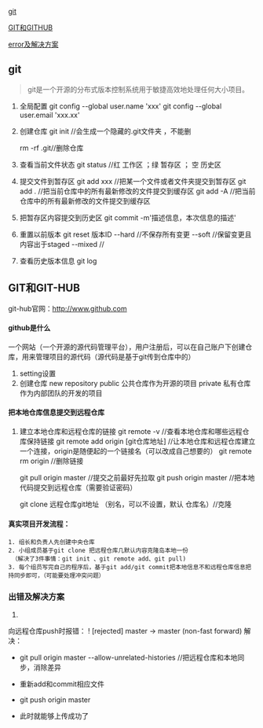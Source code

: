 [git](git)

[GIT和GITHUB](GIT和GITHUB)

[error及解决方案](出错及解决方案)

## git

> git是一个开源的分布式版本控制系统用于敏捷高效地处理任何大小项目。

1. 全局配置
   git config --global user.name 'xxx'
   git config --global user.email 'xxx.xx'

2. 创建仓库
   git init //会生成一个隐藏的.git文件夹 ，不能删

   rm -rf  .git//删除仓库

3. 查看当前文件状态
   git status      //红   工作区     ；绿      暂存区   ； 空      历史区

4. 提交文件到暂存区
   git add xxx      //把某一个文件或者文件夹提交到暂存区
   git add .         //把当前仓库中的所有最新修改的文件提交到缓存区
   git add -A      //把当前仓库中的所有最新修改的文件提交到缓存区

5. 把暂存区内容提交到历史区
   git commit -m'描述信息，本次信息的描述'

6. 重置以前版本
   git reset 版本ID --hard    //不保存所有变更
   	        --soft     //保留变更且内容出于staged
   	        --mixed   //

7. 查看历史版本信息
   git log


## GIT和GIT-HUB
git-hub官网：http://www.github.com

#### github是什么

一个网站（一个开源的源代码管理平台），用户注册后，可以在自己账户下创建仓库，用来管理项目的源代码（源代码是基于git传到仓库中的）

1. setting设置
2. 创建仓库
   new repository
   public 公共仓库作为开源的项目
   private 私有仓库作为内部团队的开发的项目

#### 把本地仓库信息提交到远程仓库

1. 建立本地仓库和远程仓库的链接
   git remote -v       //查看本地仓库和哪些远程仓库保持链接
   git remote add origin [git仓库地址]       //让本地仓库和远程仓库建立一个连接，origin是随便起的一个链接名（可以改成自己想要的）
   git remote rm origin      //删除链接

   git pull origin master    //提交之前最好先拉取
   git push origin master     //把本地代码提交到远程仓库（需要验证密码）

   git clone 远程仓库git地址 （别名，可以不设置，默认  仓库名）//克隆

#### 真实项目开发流程：
 	1. 组长和负责人先创建中央仓库
 	2. 小组成员基于git clone 把远程仓库几默认内容克隆岛本地一份
     （解决了3件事情：git init 、git remote add、git pull)
 	3. 每个组员写完自己的程序后，基于git add/git commit把本地信息不和远程仓库信息把持同步即可，（可能要处理冲突问题）

### 出错及解决方案

1. 

   向远程仓库push时报错：
   ! [rejected] master -> master (non-fast forward)
   解决：

   - git pull origin master --allow-unrelated-histories //把远程仓库和本地同步，消除差异

   - 重新add和commit相应文件

   - git push origin master

   - 此时就能够上传成功了


